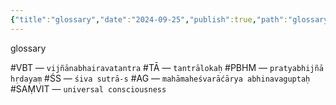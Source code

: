 ```yaml
---
{"title":"glossary","date":"2024-09-25","publish":true,"path":"glossary.md","permalink":"/glossary/","PassFrontmatter":true}
---
```


glossary

#VBT — `vijñānabhairavatantra`
#TĀ — `tantrālokaḥ`
#PBHM — `pratyabhijñā hṛdayaṃ`
#ŚS — `śiva sutrā-s`
#AG — `mahāmaheśvarāćārya abhinavaguptaḥ`
#SAṂVIT — `universal consciousness`
